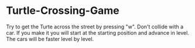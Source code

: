 # Turtle-Crossing-Game

Try to get the Turte across the street by pressing "w".
Don't collide with a car.
If you make it you will start at the starting position and advance in level.
The cars will be faster level by level.
